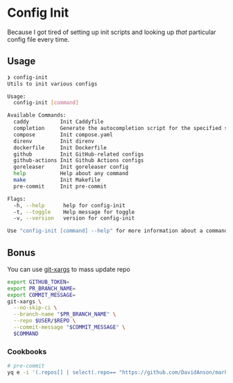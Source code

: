 # Config Init

Because I got tired of setting up init scripts and looking up _that_ particular config file every time.

## Usage

```bash
❯ config-init
Utils to init various configs

Usage:
  config-init [command]

Available Commands:
  caddy          Init Caddyfile
  completion     Generate the autocompletion script for the specified shell
  compose        Init compose.yaml
  direnv         Init direnv
  dockerfile     Init Dockerfile
  github         Init GitHub-related configs
  github-actions Init Github Actions configs
  goreleaser     Init goreleaser config
  help           Help about any command
  make           Init Makefile
  pre-commit     Init pre-commit

Flags:
  -h, --help      help for config-init
  -t, --toggle    Help message for toggle
  -v, --version   version for config-init

Use "config-init [command] --help" for more information about a command.
```

## Bonus

You can use [git-xargs](https://github.com/gruntwork-io/git-xargs) to mass update repo

```bash
export GITHUB_TOKEN=
export PR_BRANCH_NAME=
export COMMIT_MESSAGE=
git-xargs \
  --no-skip-ci \
  --branch-name "$PR_BRANCH_NAME" \
  --repo $USER/$REPO \
  --commit-message "$COMMIT_MESSAGE" \
  $COMMAND
```

### Cookbooks

```bash
# pre-commit
yq e -i '(.repos[] | select(.repo== "https://github.com/DavidAnson/markdownlint-cli2").hooks[0].args) = "[--ignores, node_modules, src, --fix]"' .pre-commit-config.yaml
```
